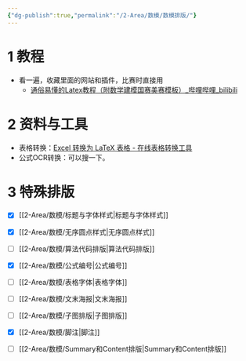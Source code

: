 ```yaml
---
{"dg-publish":true,"permalink":"/2-Area/数模/数模排版/"}
---
```


# 1 教程
- 看一遍，收藏里面的网站和插件，比赛时直接用
	- [通俗易懂的Latex教程（附数学建模国赛美赛模板）\_哔哩哔哩_bilibili](https://www.bilibili.com/video/BV1aT4y1f74w/?vd_source=6befb4cfccde227c0a1703d8d5fb9b45)
# 2 资料与工具
- 表格转换：[Excel 转换为 LaTeX 表格 - 在线表格转换工具](https://tableconvert.com/zh-cn/excel-to-latex)
- 公式OCR转换：可以搜一下。
# 3 特殊排版
- [x] [[2-Area/数模/标题与字体样式\|标题与字体样式]]
- [x] [[2-Area/数模/无序圆点样式\|无序圆点样式]]
- [ ] [[2-Area/数模/算法代码排版\|算法代码排版]]
- [x] [[2-Area/数模/公式编号\|公式编号]]
- [ ] [[2-Area/数模/表格字体\|表格字体]]
- [ ] [[2-Area/数模/文末海报\|文末海报]]
- [ ] [[2-Area/数模/子图排版\|子图排版]]
- [x] [[2-Area/数模/脚注\|脚注]]
- [ ] [[2-Area/数模/Summary和Content排版\|Summary和Content排版]]

